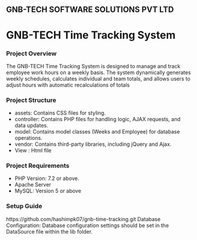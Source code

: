 ## GNB-TECH SOFTWARE SOLUTIONS PVT LTD  <h1>  GNB-TECH Time Tracking System  </h1>

<h3> Project Overview </h3>
<p> The GNB-TECH Time Tracking System is designed to manage and track employee work hours on a weekly basis. The system dynamically generates weekly schedules, calculates individual and team totals, and allows users to adjust hours with automatic recalculations of totals </p>

<h3> Project Structure </h3>
<ul>
  <li> assets: Contains CSS files for styling.</li>
  <li> controller: Contains PHP files for handling logic, AJAX requests, and data updates.</li>
  <li >model: Contains model classes (Weeks and Employee) for database operations.</li>
  <li>vendor: Contains third-party libraries, including jQuery and Ajax.</li>
  <li>View : Html file</li>
</ul>

<h3> Project Requirements </h3>
<ul>
  <li> PHP Version: 7.2 or above.</li>
  <li> Apache Server </li>
  <li> MySQL: Version 5 or above </li>
</ul>

<h3> Setup Guide </h3>  https://github.com/hashimpk07/gnb-time-tracking.git
Database Configuration: Database configuration settings should be set in the DataSource file within the lib folder.
